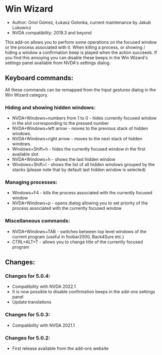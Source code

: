 # Win Wizard

* Author: Oriol Gómez, Łukasz Golonka, current maintenance by Jakub Lukowicz
* NVDA compatibility: 2019.3 and beyond

This add-on allows you to perform some operations on the focused window or the process associated with it.
When killing a process, or showing / hiding a window a confirmation beep is played when the action succeeds.
If you find this annoying you can disable these beeps in the Win Wizard's settings panel available from NVDA's settings dialog.

## Keyboard commands:
All these commands can be remapped from the Input gestures dialog in the Win Wizard category.
### Hiding and showing hidden windows:
* NVDA+Windows+numbers from 1 to 0 - hides  currently focused window in the slot corresponding to the pressed number
* NVDA+Windows+left arrow - moves to the previous stack of hidden windows.
* NVDA+Windows+right arrow - moves to the next stack of hidden windows.
* Windows+Shift+h - hides the currently focused window in the first available slot
* NVDA+Windows+h - shows the last hidden window
* Windows+Shift+l - shows the list of all hidden windows grouped by the stacks (please note that by default last hidden window is selected)

### Managing processes:
* Windows+F4 - kills the process associated with the currently focused window
* NVDA+Windows+p - opens dialog allowing you to set priority of the process associated with the currently focused window

### Miscellaneous  commands:
* NVDA+Windows+TAB - switches between top level windows of the current program (useful in foobar2000, Back4Sure etc.)
* CTRL+ALT+T - allows you to change title of the currently focused program

## Changes:

### Changes for 5.0.4:

* Compatibility with NVDA 2022.1
* It is now possible to disable confirmation beeps in the add-ons settings panel
* Update translations

### Changes for 5.0.3:

* Compatibility with NVDA 2021.1

### Changes for 5.0.2:

* First release available from the add-ons website
